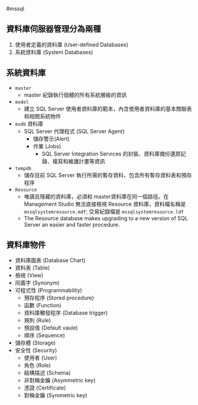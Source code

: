 #mssql 

## 資料庫伺服器管理分為兩種
1. 使用者定義的資料庫 (User-defined Databases)
2. 系統資料庫 (System Databases)

## 系統資料庫
- `master`
	-  master 紀錄執行個體的所有系統層級的資訊
- `model`
	- 建立 SQL Server 使用者資料庫的範本，內含使用者資料庫的基本關聯表和相關系統物件 
- `msdb` 資料庫 
	- SQL Server 代理程式 (SQL Server Agent)
		- 儲存警示(Alert)
		- 作業 (Jobs)
		 	- SQL Server Integration Services 的封裝、資料庫備份還原記錄、複寫和維護計畫等資訊
- `tempdb`
	- 儲存目前 SQL Server 執行所需的暫存資料，包含所有暫存資料表和預存程序
- `Resource` 
	- 唯讀且隱藏的資料庫，必須和 master資料庫在同一個路徑。在 Management Studio 無法直接檢視 Resource 資料庫，資料檔名稱是 `mssqlsystemresource.mdf`; 交易紀錄檔是 `mssqlsystemresource.ldf`
	- The Resource database makes upgrading to a new version of SQL Server an easier and faster procedure.

## 資料庫物件
- 資料庫圖表 (Database Chart)
- 資料表 (Table)
- 檢視 (View)
- 同義字 (Synonym)
- 可程式性 (Programmability)
	- 預存程序 (Stored procedure)
	- 函數 (Function)
	- 資料庫觸發程序 (Database trigger)
	- 規則 (Rule)
	- 預設值 (Default vaule)
	- 順序 (Sequence)
- 儲存體 (Storage)
- 安全性 (Security)
	- 使用者 (User)
	- 角色 (Role)
	- 結構描述 (Schema)
	- 非對稱金鑰 (Asymmetric key)
	- 憑證 (Certificate)
	- 對稱金鑰 (Symmetric key)